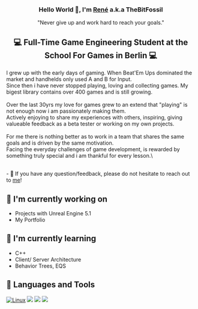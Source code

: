 <h3 align="center">
Hello World 👋, I'm <a href="https://www.linkedin.com/thebitfossil" target="_blank" rel="noreferrer">René</a> a.k.a TheBitFossil
</h3>
<p align="center">"Never give up and work hard to reach your goals."</p>

<h2 align="center">
💻 Full-Time Game Engineering Student at the School For Games in Berlin 💻
</h2> 

I grew up with the early days of gaming. When Beat'Em Ups dominated the market and handhelds only used A and B for Input.\
Since then i have never stopped playing, loving and collecting games. My bigest library contains over 400 games and is still growing.\
\
Over the last 30yrs my love for games grew to an extend that "playing" is not enough now i am passionately making them.\
Actively enjoying to share my experiences with others, inspiring, giving valueable feedback as a beta tester or working on my own projects.\
\
For me there is nothing better as to work in a team that shares the same goals and is driven by the same motivation.\
Facing the everyday challenges of game development, is rewarded by something truly special and i am thankful for every lesson.\

</br>
- 💬 If you have any question/feedback, please do not hesitate to reach out to <a href="mailto:thebitfossil@gmail.com">me</a>!

## 🔭 I'm currently working on

- Projects with Unreal Engine 5.1
- My Portfolio

## 🌱 I'm currently learning

- C++
- Client/ Server Architecture
- Behavior Trees, EQS

## 💼 Languages and Tools
[![Linux](https://svgshare.com/i/Zhy.svg)](https://svgshare.com/i/Zhy.svg)
![](https://img.shields.io/badge/C%23-239120?style=for-the-badge&logo=c-sharp&logoColor=white)
![](https://img.shields.io/badge/C%2B%2B-00599C?style=for-the-badge&logo=c%2B%2B&logoColor=white)
![](https://img.shields.io/badge/Rider-000000?style=for-the-badge&logo=Rider&logoColor=white)
